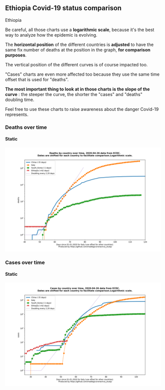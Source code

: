 ## Ethiopia Covid-19 status comparison 

Ethiopia



Be careful, all those charts use a **logarithmic scale**, because it's the best way to analyze how the epidemic is evolving.
 
The **horizontal position** of the different countries is **adjusted** to have the same fix number of deaths at the position in the graph, **for comparison purposes**.

The vertical position of the different curves is of course impacted too.

"Cases" charts are even more affected too because they use the same time offset that is used for "deaths".

**The most important thing to look at in those charts is the slope of the curve** : the steeper the curve, the shorter the "cases" and "deaths" doubling time.

Feel free to use these charts to raise awareness about the danger Covid-19 represents. 


 
### Deaths over time
 
#### Static
![Ethiopia covid-19 deaths static chart](https://raw.githubusercontent.com/madlag/coronavirus_study/master/notebooks/graphs/2020-04-26/countries/Ethiopia/2020-04-26_Ethiopia_deaths.png "Ethiopia covid-19 deaths static chart")   

 
### Cases over time
 
#### Static
![Ethiopia covid-19 cases static chart](https://raw.githubusercontent.com/madlag/coronavirus_study/master/notebooks/graphs/2020-04-26/countries/Ethiopia/2020-04-26_Ethiopia_cases.png "Ethiopia covid-19 cases static chart")   

